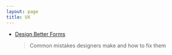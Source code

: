 ```yaml
---
layout: page
title: UX
---
```


- [Design Better Forms](https://uxdesign.cc/design-better-forms-96fadca0f49c#.o017k0ghd)
  > Common mistakes designers make and how to fix them
